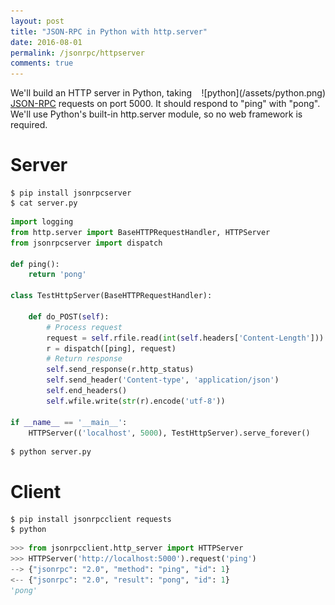 ```yaml
---
layout: post
title: "JSON-RPC in Python with http.server"
date: 2016-08-01
permalink: /jsonrpc/httpserver
comments: true
---
```

<div style="float: right" markdown="1">
![python](/assets/python.png)
</div>

We'll build an HTTP server in Python, taking
[JSON-RPC](http://www.jsonrpc.org/) requests on port
5000. It should respond to "ping" with "pong". We'll use Python's built-in
http.server module, so no web framework is required. 

Server
======

```shell
$ pip install jsonrpcserver
$ cat server.py
```
```python
import logging
from http.server import BaseHTTPRequestHandler, HTTPServer
from jsonrpcserver import dispatch

def ping():
    return 'pong'

class TestHttpServer(BaseHTTPRequestHandler):

    def do_POST(self):
        # Process request
        request = self.rfile.read(int(self.headers['Content-Length'])).decode('utf-8')
        r = dispatch([ping], request)
        # Return response
        self.send_response(r.http_status)
        self.send_header('Content-type', 'application/json')
        self.end_headers()
        self.wfile.write(str(r).encode('utf-8'))

if __name__ == '__main__':
    HTTPServer(('localhost', 5000), TestHttpServer).serve_forever()
```
```shell
$ python server.py
```

Client
======

``` shell
$ pip install jsonrpcclient requests
$ python
```
```python
>>> from jsonrpcclient.http_server import HTTPServer
>>> HTTPServer('http://localhost:5000').request('ping')
--> {"jsonrpc": "2.0", "method": "ping", "id": 1}
<-- {"jsonrpc": "2.0", "result": "pong", "id": 1}
'pong'
```
